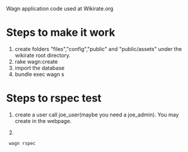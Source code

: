 Wagn application code used at Wikirate.org

Steps to make it work
=========

1. create folders "files","config","public" and "public/assets" under the wikirate root directory.
2. rake wagn:create
3. import the database
4. bundle exec wagn s



Steps to rspec test
=========

1. create a user call joe_user(maybe you need a joe_admin). You may create in the webpage.

2.
```sh
 wagn rspec
```

